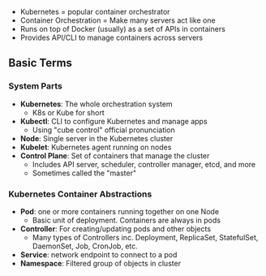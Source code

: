 - Kubernetes = popular container orchestrator
- Container Orchestration = Make many servers act like one
- Runs on top of Docker (usually) as a set of APIs in containers
- Provides API/CLI to manage containers across servers

## Basic Terms
### System Parts

- **Kubernetes**: The whole orchestration system
	- K8s or Kube for short
- **Kubectl**: CLI to configure Kubernetes and manage apps
	- Using "cube control" official pronunciation
- **Node**: Single server in the Kubernetes cluster
- **Kubelet**: Kubernetes agent running on nodes
- **Control Plane**: Set of containers that manage the cluster
	- Includes API server, scheduler, controller manager, etcd, and more
	- Sometimes called the "master"

### Kubernetes Container Abstractions

- **Pod**: one or more containers running together on one Node
	- Basic unit of deployment. Containers are always in pods
- **Controller**: For creating/updating pods and other objects
	- Many types of Controllers inc. Deployment, ReplicaSet, StatefulSet, DaemonSet, Job, CronJob, etc.
- **Service**: network endpoint to connect to a pod
- **Namespace**: Filtered group of objects in cluster

